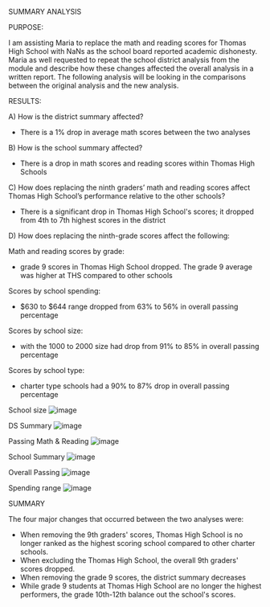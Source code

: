 SUMMARY ANALYSIS

PURPOSE:

I am assisting Maria to replace the math and reading scores for Thomas High School with NaNs as the school board reported academic dishonesty. Maria as well requested to repeat the school district analysis from the module and describe how these changes affected the overall analysis in a written report. The following analysis will be looking in the comparisons between the original analysis and the new analysis.

RESULTS: 

A) How is the district summary affected?

- There is a 1% drop in average math scores between the two analyses 

B) How is the school summary affected?

- There is a drop in math scores and reading scores within Thomas High Schools

C) How does replacing the ninth graders’ math and reading scores affect Thomas High School’s performance relative to the other schools?

- There is a significant drop in Thomas High School's scores; it dropped from 4th to 7th highest scores in the district

D) How does replacing the ninth-grade scores affect the following:

Math and reading scores by grade:

-  grade 9 scores in Thomas High School dropped. The grade 9 average was higher at THS compared to other schools 

Scores by school spending:

-  $630 to $644 range dropped from 63% to 56% in overall passing percentage
 

Scores by school size:

-  with the 1000 to 2000 size had drop from 91% to 85% in overall passing percentage 

Scores by school type:

-  charter type schools had a 90% to 87% drop in overall passing percentage 

 School size
![image](https://user-images.githubusercontent.com/79559910/115175419-edcc6280-a098-11eb-9ac5-4e3d53043b3c.png)

DS Summary
![image](https://user-images.githubusercontent.com/79559910/115175431-f58c0700-a098-11eb-9d57-6c52de5f49bc.png)

Passing Math & Reading
![image](https://user-images.githubusercontent.com/79559910/115175459-00469c00-a099-11eb-9d32-ad7ca82b1153.png)

School Summary
![image](https://user-images.githubusercontent.com/79559910/115175477-0f2d4e80-a099-11eb-8086-164bf01c8b46.png)

Overall Passing
![image](https://user-images.githubusercontent.com/79559910/115175500-194f4d00-a099-11eb-8f3f-e14b6895592a.png)

Spending range
![image](https://user-images.githubusercontent.com/79559910/115175518-210ef180-a099-11eb-886e-f10346af3ad5.png)



SUMMARY

The four major changes that occurred between the two analyses were:

- When removing the 9th graders' scores, Thomas High School is no longer ranked as the highest scoring school compared to other charter schools.
- When excluding the Thomas High School, the overall 9th graders' scores dropped.
- When removing the grade 9 scores, the district summary decreases 
- While grade 9 students at Thomas High School are no longer the highest performers, the grade 10th-12th balance out the school's scores.
